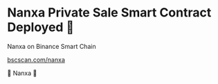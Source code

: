 # Nanxa Private Sale Smart Contract Deployed 💜

Nanxa on Binance Smart Chain

[bscscan.com/nanxa](https://bscscan.com/token/0x9A3C7F233a666026b5c90097309BdBB9c5561ad9)

💜 Nanxa 💜
